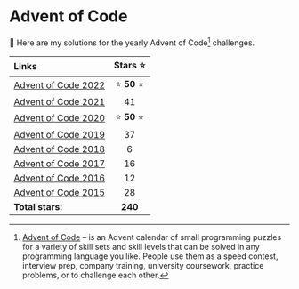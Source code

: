 # Advent of Code

:wave: Here are my solutions for the yearly Advent of Code[^aoc] challenges.

| Links                                                                                    |   Stars ⭐️    |
| :--------------------------------------------------------------------------------------- | :------------: |
| [Advent of Code 2022](https://github.com/RobinMalfait/advent-of-code/tree/main/src/2022) | ⭐️ **50** ⭐️ |
| [Advent of Code 2021](https://github.com/RobinMalfait/advent-of-code/tree/main/src/2021) |       41       |
| [Advent of Code 2020](https://github.com/RobinMalfait/advent-of-code/tree/main/src/2020) | ⭐️ **50** ⭐️ |
| [Advent of Code 2019](https://github.com/RobinMalfait/advent-of-code/tree/main/src/2019) |       37       |
| [Advent of Code 2018](https://github.com/RobinMalfait/advent-of-code/tree/main/src/2018) |       6        |
| [Advent of Code 2017](https://github.com/RobinMalfait/advent-of-code/tree/main/src/2017) |       16       |
| [Advent of Code 2016](https://github.com/RobinMalfait/advent-of-code/tree/main/src/2016) |       12       |
| [Advent of Code 2015](https://github.com/RobinMalfait/advent-of-code/tree/main/src/2015) |       28       |
| **Total stars:**                                                                         |    **240**     |

[^aoc]: [Advent of Code][aoc] – is an Advent calendar of small programming puzzles for a variety of skill sets and skill levels that can be solved in any programming language you like. People use them as a speed contest, interview prep, company training, university coursework, practice problems, or to challenge each other.

[aoc]: https://adventofcode.com
